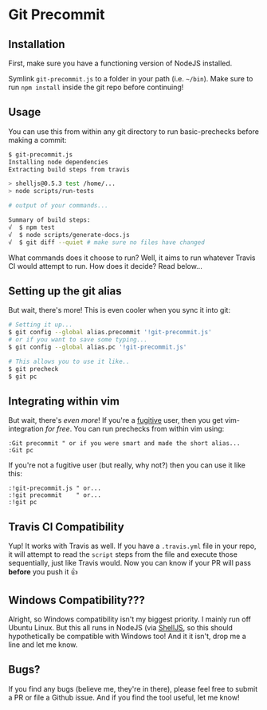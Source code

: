 Git Precommit
=============

Installation
------------

First, make sure you have a functioning version of NodeJS installed.

Symlink `git-precommit.js` to a folder in your path (i.e. `~/bin`). Make sure to
run `npm install` inside the git repo before continuing!

Usage
-----

You can use this from within any git directory to run basic-prechecks before
making a commit:

```Bash
$ git-precommit.js
Installing node dependencies
Extracting build steps from travis

> shelljs@0.5.3 test /home/...
> node scripts/run-tests

# output of your commands...

Summary of build steps:
√  $ npm test
√  $ node scripts/generate-docs.js
√  $ git diff --quiet # make sure no files have changed
```

What commands does it choose to run? Well, it aims to run whatever Travis CI
would attempt to run. How does it decide? Read below...

Setting up the git alias
------------------------

But wait, there's more! This is even cooler when you sync it into git:

```Bash
# Setting it up...
$ git config --global alias.precommit '!git-precommit.js'
# or if you want to save some typing...
$ git config --global alias.pc '!git-precommit.js'

# This allows you to use it like..
$ git precheck
$ git pc
```

Integrating within vim
----------------------

But wait, there's *even more*! If you're a
[fugitive](https://github.com/tpope/vim-fugitive) user, then you get
vim-integration *for free*. You can run prechecks from within vim using:

```Vim
:Git precommit " or if you were smart and made the short alias...
:Git pc
```

If you're not a fugitive user (but really, why not?) then you can use it like
this:

```Vim
:!git-precommit.js " or...
:!git precommit    " or...
:!git pc
```

Travis CI Compatibility
-----------------------

Yup! It works with Travis as well. If you have a `.travis.yml` file in your
repo, it will attempt to read the `script` steps from the file and execute those
sequentially, just like Travis would. Now you can know if your PR will pass
**before** you push it :+1:

Windows Compatibility???
------------------------

Alright, so Windows compatibility isn't my biggest priority. I mainly run off
Ubuntu Linux. But this all runs in NodeJS (via
[ShellJS](https://github.com/shelljs/shelljs), so this should hypothetically be
compatible with Windows too! And it it isn't, drop me a line and let me know.

Bugs?
-----

If you find any bugs (believe me, they're in there), please feel free to submit
a PR or file a Github issue. And if you find the tool useful, let me know!
